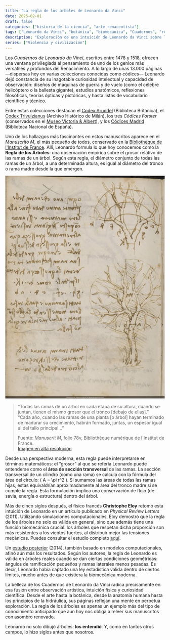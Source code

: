 ```yaml
---
title: "La regla de los árboles de Leonardo da Vinci"
date: 2025-02-01
draft: false
categories: ["historia de la ciencia", "arte renacentista"]
tags: ["Leonardo da Vinci", "botánica", "biomecánica", "Cuadernos", "regla de los árboles"]
description: "Exploración de una intuición de Leonardo da Vinci sobre la estructura de los árboles, validada cinco siglos después por la biomecánica moderna."
series: ["Violencia y civilización"]
---
```


Los *Cuadernos de Leonardo da Vinci*, escritos entre 1478 y 1518, ofrecen una ventana privilegiada al pensamiento de uno de los genios más versátiles y profundos del Renacimiento. A lo largo de unas 13.000 páginas —dispersas hoy en varias colecciones conocidas como códices— Leonardo dejó constancia de su inagotable curiosidad intelectual y capacidad de observación: diseños de máquinas de guerra y de vuelo (como el célebre helicóptero o la ballesta gigante), estudios anatómicos, reflexiones filosóficas, teorías ópticas y pictóricas, y hasta listas de vocabulario científico y técnico.

Entre estas colecciones destacan el [Codex Arundel](http://www.bl.uk/manuscripts/FullDisplay.aspx?ref=Arundel_MS_263) (Biblioteca Británica), el [Codex Trivulzianus](https://trivulziana.milanocastello.it/en/content/leonardos-notebook) (Archivo Histórico de Milán), los tres *Códices Forster* (conservados en el [Museo Victoria & Albert](https://www.vam.ac.uk/articles/leonardo-da-vincis-notebooks)), y los [Códices Madrid](http://www.bne.es/en/Colecciones/Manuscritos/Leonardo/) (Biblioteca Nacional de España).

Uno de los hallazgos más fascinantes en estos manuscritos aparece en el *Manuscrito M*, el más pequeño de todos, conservado en la [Bibliothèque de l'Institut de France](https://bibnum.institutdefrance.fr/ark:/61562/bi24181). Allí, Leonardo formula lo que hoy conocemos como la **Regla de los Árboles**: una observación empírica sobre el grosor relativo de las ramas de un árbol. Según esta regla, el diámetro conjunto de todas las ramas de un árbol, a una determinada altura, es igual al diámetro del tronco o rama madre desde la que emergen.

![Regla de los árboles de Leonardo](da_vinci_arbol.webp)
> “Todas las ramas de un árbol en cada etapa de su altura, cuando se juntan, tienen el mismo grosor que el tronco [debajo de ellas].”  
> “Cada año, cuando las ramas de una planta [o árbol] hayan terminado de madurar su crecimiento, habrán formado, juntas, un espesor igual al del tallo principal...”
>  
> Fuente: *Manuscrit M*, folio 78v, Bibliothèque numérique de l'Institut de France.  
> [Imagen en alta resolución](https://bibnum.institutdefrance.fr/viewer/24181?viewer=picture#page=163&viewer=picture&o=bookmark&n=0&q=)

Desde una perspectiva moderna, esta regla puede interpretarse en términos matemáticos: el “grosor” al que se refería Leonardo puede entenderse como el **área de sección transversal** de las ramas. La sección transversal de un cilindro (como una rama) se calcula con la fórmula del área del círculo: \( A = \pi r^2 \). Si sumamos las áreas de todas las ramas hijas, estas equivaldrían aproximadamente al área del tronco madre si se cumple la regla. Esta formulación implica una conservación de flujo (de savia, energía o estructura) dentro del árbol.

Más de cinco siglos después, el físico francés **Christophe Eloy** retomó esta intuición de Leonardo en un artículo publicado en *Physical Review Letters* (2011). Utilizando simulaciones computacionales, Eloy demostró que la regla de los árboles no solo es válida en general, sino que además tiene una función biomecánica crucial: los árboles que respetan dicha proporción son más resistentes a los vientos fuertes, al distribuir mejor las tensiones mecánicas. Puedes consultar el estudio completo [aquí](https://journals.aps.org/prl/issues/107/25).

Un [estudio posterior](https://www.ncbi.nlm.nih.gov/pmc/articles/PMC3979699/) (2014), también basado en modelos computacionales, afinó aún más los resultados. Según los autores, la regla de Leonardo es válida en árboles reales cuando se dan ciertas condiciones geométricas: ángulos de ramificación pequeños y ramas laterales menos pesadas. Es decir, Leonardo había captado una ley estadística válida dentro de ciertos límites, mucho antes de que existiera la biomecánica moderna.

La belleza de los Cuadernos de Leonardo da Vinci radica precisamente en esa fusión entre observación artística, intuición física y curiosidad científica. Desde el arte hasta la botánica, desde la anatomía humana hasta los principios de la hidráulica, sus páginas reflejan una mente en perpetua exploración. La regla de los árboles es apenas un ejemplo más del tipo de conocimiento anticipado que aún hoy nos obliga a releer sus manuscritos con asombro renovado.

Leonardo no solo dibujó árboles: **los entendió**. Y, como en tantos otros campos, lo hizo siglos antes que nosotros.
